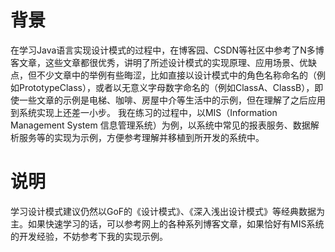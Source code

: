 # 背景
在学习Java语言实现设计模式的过程中，在博客园、CSDN等社区中参考了N多博客文章，这些文章都很优秀，讲明了所述设计模式的实现原理、应用场景、优缺点，但不少文章中的举例有些晦涩，比如直接以设计模式中的角色名称命名的（例如PrototypeClass），或者以无意义字母数字命名的（例如ClassA、ClassB），即使一些文章的示例是电梯、咖啡、房屋中介等生活中的示例，但在理解了之后应用到系统实现上还差一小步。
我在练习的过程中，以MIS（Information Management System 信息管理系统）为例，以系统中常见的报表服务、数据解析服务等的实现为示例，方便参考理解并移植到所开发的系统中。
# 说明
学习设计模式建议仍然以GoF的《设计模式》、《深入浅出设计模式》等经典数据为主。如果快速学习的话，可以参考网上的各种系列博客文章，如果恰好有MIS系统的开发经验，不妨参考下我的实现示例。